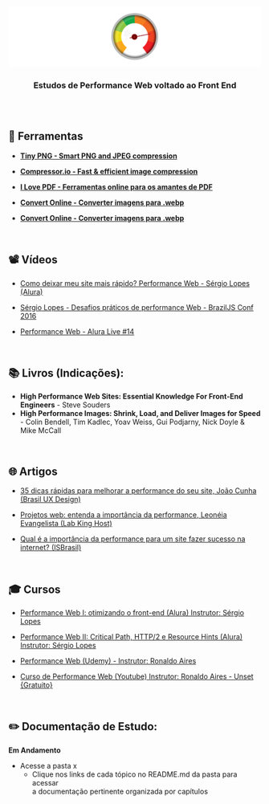 ﻿<div align="center">
 
 ![Performance Web Header Readme](img/header-readme.png)

  ### **Estudos de Performance Web voltado ao Front End**
  
</div>

<br><br>

## 🔧 Ferramentas

+ <a href="https://tinypng.com/" target="_blank"> **Tiny PNG - Smart PNG and JPEG compression** </a> 

+ <a href="https://compressor.io/" target="_blank"> **Compressor.io - Fast & efficient image
compression** </a> 

+ <a href="https://www.ilovepdf.com/pt" target="_blank"> **I Love PDF - Ferramentas online para os amantes de PDF** </a> 

+ <a href="https://imagem.online-convert.com/pt/converter-para-webp"> **Convert Online - Converter imagens para .webp** </a> 

+ <a href="https://convertio.co/pt/jpg-webp/"> **Convert Online - Converter imagens para .webp** </a> 

<br>
 
## 📽 Vídeos

+ [Como deixar meu site mais rápido? Performance Web - Sérgio Lopes (Alura)](https://www.youtube.com/watch?v=vsn_ACM202Y&ab_channel=AluraCursosOnline)

+ [Sérgio Lopes - Desafios práticos de performance Web - BrazilJS Conf 2016](https://www.youtube.com/watch?v=EMCBd3kw4zs&ab_channel=BrazilJS)
+ [Performance Web - Alura Live #14](https://www.youtube.com/watch?v=g4WsGEmzsN4&ab_channel=AluraCursosOnline)

<br>

## 📚  Livros (Indicações): 
 
+ **High Performance Web Sites: Essential Knowledge For Front-End Engineers** - Steve Souders
+ **High Performance Images: Shrink, Load, and Deliver Images for Speed** - Colin Bendell, Tim Kadlec, Yoav Weiss, Gui Podjarny, Nick Doyle & Mike McCall

<br>

## 🌐 Artigos

+ [35 dicas rápidas para melhorar a performance do seu site, João Cunha (Brasil UX Design)](https://brasil.uxdesign.cc/35-dicas-r%C3%A1pidas-de-web-performance-59f38057e318)

+ [Projetos web: entenda a importância da performance, Leonéia Evangelista (Lab King Host)](https://king.host/blog/2018/11/performance-em-projetos-web/)
+ [Qual é a importância da performance para um site fazer sucesso na internet? (ISBrasil)](https://www.isbrasil.info/blog/qual-e-a-importancia-da-performance-para-um-site-fazer-sucesso-na-internet.html)

<br>

## 🎓 Cursos

+ [Performance Web I: otimizando o front-end (Alura) Instrutor: Sérgio Lopes](https://www.alura.com.br/curso-online-otimizacao-performance-web)
+ [Performance Web II: Critical Path, HTTP/2 e Resource Hints (Alura) Instrutor: Sérgio Lopes](https://www.alura.com.br/curso-online-performance-http2-critical-path)
+ [Performance Web (Udemy) - Instrutor: Ronaldo Aires](https://www.udemy.com/course/curso-de-performance-web/)

+ [Curso de Performance Web (Youtube) Instrutor: Ronaldo Aires - Unset {Gratuito}](https://www.youtube.com/watch?v=iRazRfRas28&list=PL0N5TAOhX5E-zYhMUyRE2Jhif-NyQ-5ZY&ab_channel=UnSet)



<br>

## ✏️ Documentação de Estudo:

**Em Andamento**

+ Acesse a pasta x
  + Clique nos links de cada tópico no README.md da pasta para acessar<br> a documentação pertinente organizada por capítulos


